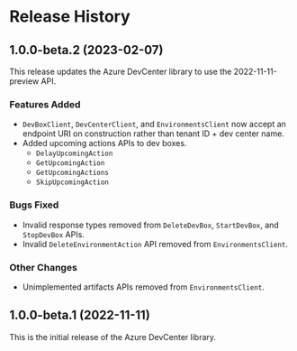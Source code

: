# Release History

## 1.0.0-beta.2 (2023-02-07)
This release updates the Azure DevCenter library to use the 2022-11-11-preview API.

### Features Added

- `DevBoxClient`, `DevCenterClient`, and `EnvironmentsClient` now accept an endpoint URI on construction rather than tenant ID + dev center name.
- Added upcoming actions APIs to dev boxes.
    - `DelayUpcomingAction`
    - `GetUpcomingAction`
    - `GetUpcomingActions`
    - `SkipUpcomingAction`

### Bugs Fixed
- Invalid response types removed from `DeleteDevBox`, `StartDevBox`, and `StopDevBox` APIs.
- Invalid `DeleteEnvironmentAction` API removed from `EnvironmentsClient`.

### Other Changes

- Unimplemented artifacts APIs removed from `EnvironmentsClient`.

## 1.0.0-beta.1 (2022-11-11)
This is the initial release of the Azure DevCenter library.
